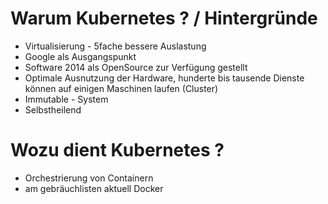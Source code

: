 # Warum Kubernetes  ? / Hintergründe

  * Virtualisierung - 5fache bessere Auslastung
  * Google als Ausgangspunkt 
  * Software 2014 als OpenSource zur Verfügung gestellt 
  * Optimale Ausnutzung der Hardware, hunderte bis tausende Dienste können auf einigen Maschinen laufen (Cluster)  
  * Immutable - System
  * Selbstheilend
  
# Wozu dient Kubernetes ?

  * Orchestrierung von Containern
  * am gebräuchlisten aktuell Docker
